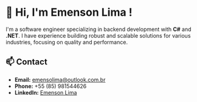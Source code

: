 # 👋 Hi, I'm Emenson Lima !

I'm a software engineer specializing in backend development with **C#** and **.NET**. I have experience building robust and scalable solutions for various industries, focusing on quality and performance.

## 📫 Contact  
- **Email:** [emensolima@outlook.com.br](mailto:emensolima@outlook.com.br)
- **Phone:** +55 (85) 981544626
- **LinkedIn:** [Emenson Lima]([https://www.linkedin.com/in/your-profile](https://www.linkedin.com/in/emensonlima1/)) 
